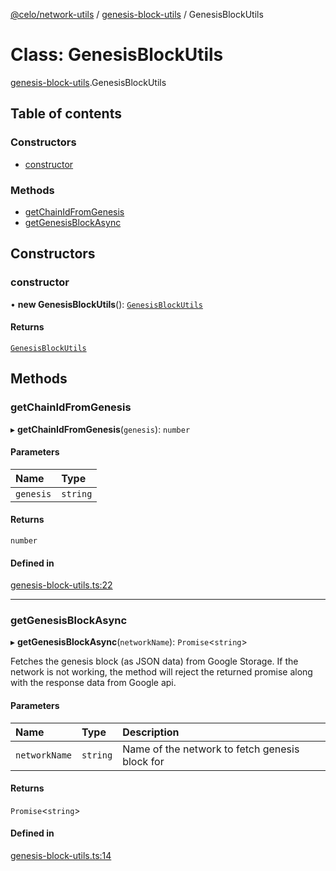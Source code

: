 [@celo/network-utils](../README.md) / [genesis-block-utils](../modules/genesis_block_utils.md) / GenesisBlockUtils

# Class: GenesisBlockUtils

[genesis-block-utils](../modules/genesis_block_utils.md).GenesisBlockUtils

## Table of contents

### Constructors

- [constructor](genesis_block_utils.GenesisBlockUtils.md#constructor)

### Methods

- [getChainIdFromGenesis](genesis_block_utils.GenesisBlockUtils.md#getchainidfromgenesis)
- [getGenesisBlockAsync](genesis_block_utils.GenesisBlockUtils.md#getgenesisblockasync)

## Constructors

### constructor

• **new GenesisBlockUtils**(): [`GenesisBlockUtils`](genesis_block_utils.GenesisBlockUtils.md)

#### Returns

[`GenesisBlockUtils`](genesis_block_utils.GenesisBlockUtils.md)

## Methods

### getChainIdFromGenesis

▸ **getChainIdFromGenesis**(`genesis`): `number`

#### Parameters

| Name | Type |
| :------ | :------ |
| `genesis` | `string` |

#### Returns

`number`

#### Defined in

[genesis-block-utils.ts:22](https://github.com/celo-org/developer-tooling/blob/master/packages/sdk/network-utils/src/genesis-block-utils.ts#L22)

___

### getGenesisBlockAsync

▸ **getGenesisBlockAsync**(`networkName`): `Promise`\<`string`\>

Fetches the genesis block (as JSON data) from Google Storage.
If the network is not working, the method will reject the returned promise
along with the response data from Google api.

#### Parameters

| Name | Type | Description |
| :------ | :------ | :------ |
| `networkName` | `string` | Name of the network to fetch genesis block for |

#### Returns

`Promise`\<`string`\>

#### Defined in

[genesis-block-utils.ts:14](https://github.com/celo-org/developer-tooling/blob/master/packages/sdk/network-utils/src/genesis-block-utils.ts#L14)

